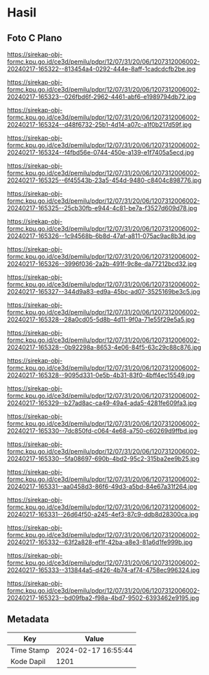 # Hasil

## Foto C Plano

https://sirekap-obj-formc.kpu.go.id/ce3d/pemilu/pdpr/12/07/31/20/06/1207312006002-20240217-165322--813454a4-0292-444e-8aff-1cadcdcfb2be.jpg

https://sirekap-obj-formc.kpu.go.id/ce3d/pemilu/pdpr/12/07/31/20/06/1207312006002-20240217-165323--026fbd6f-2962-4461-abf6-e1989794db72.jpg

https://sirekap-obj-formc.kpu.go.id/ce3d/pemilu/pdpr/12/07/31/20/06/1207312006002-20240217-165324--d48f6732-25b1-4d14-a07c-a1f0b217d59f.jpg

https://sirekap-obj-formc.kpu.go.id/ce3d/pemilu/pdpr/12/07/31/20/06/1207312006002-20240217-165324--f4fbd56e-0744-450e-a139-e1f7405a5ecd.jpg

https://sirekap-obj-formc.kpu.go.id/ce3d/pemilu/pdpr/12/07/31/20/06/1207312006002-20240217-165325--6f45543b-23a5-454d-9480-c8404c898776.jpg

https://sirekap-obj-formc.kpu.go.id/ce3d/pemilu/pdpr/12/07/31/20/06/1207312006002-20240217-165325--25cb30fb-e944-4c81-be7a-f3527d609d78.jpg

https://sirekap-obj-formc.kpu.go.id/ce3d/pemilu/pdpr/12/07/31/20/06/1207312006002-20240217-165326--1c94568b-6b8d-47af-a811-075ac9ac8b3d.jpg

https://sirekap-obj-formc.kpu.go.id/ce3d/pemilu/pdpr/12/07/31/20/06/1207312006002-20240217-165326--3996f036-2a2b-491f-9c8e-da77212bcd32.jpg

https://sirekap-obj-formc.kpu.go.id/ce3d/pemilu/pdpr/12/07/31/20/06/1207312006002-20240217-165327--344d9a83-ed9a-45bc-ad07-3525169be3c5.jpg

https://sirekap-obj-formc.kpu.go.id/ce3d/pemilu/pdpr/12/07/31/20/06/1207312006002-20240217-165328--28a0cd05-5d8b-4d11-9f0a-71e55f29e5a5.jpg

https://sirekap-obj-formc.kpu.go.id/ce3d/pemilu/pdpr/12/07/31/20/06/1207312006002-20240217-165328--0b92298a-8653-4e06-84f5-63c29c88c876.jpg

https://sirekap-obj-formc.kpu.go.id/ce3d/pemilu/pdpr/12/07/31/20/06/1207312006002-20240217-165328--9095d331-0e5b-4b31-83f0-4bff4ec15549.jpg

https://sirekap-obj-formc.kpu.go.id/ce3d/pemilu/pdpr/12/07/31/20/06/1207312006002-20240217-165329--b27ad8ac-ca49-49a4-ada5-4281fe609fa3.jpg

https://sirekap-obj-formc.kpu.go.id/ce3d/pemilu/pdpr/12/07/31/20/06/1207312006002-20240217-165330--7dc850fd-c064-4e68-a750-c60269d9ffbd.jpg

https://sirekap-obj-formc.kpu.go.id/ce3d/pemilu/pdpr/12/07/31/20/06/1207312006002-20240217-165330--5fa08697-690b-4bd2-95c2-315ba2ee9b25.jpg

https://sirekap-obj-formc.kpu.go.id/ce3d/pemilu/pdpr/12/07/31/20/06/1207312006002-20240217-165331--aa0458d3-86f6-49d3-a5bd-84e67a31f264.jpg

https://sirekap-obj-formc.kpu.go.id/ce3d/pemilu/pdpr/12/07/31/20/06/1207312006002-20240217-165331--26d64f50-a245-4ef3-87c9-ddb8d28300ca.jpg

https://sirekap-obj-formc.kpu.go.id/ce3d/pemilu/pdpr/12/07/31/20/06/1207312006002-20240217-165332--63f2a828-ef1f-42ba-a8e3-81a6d1fe999b.jpg

https://sirekap-obj-formc.kpu.go.id/ce3d/pemilu/pdpr/12/07/31/20/06/1207312006002-20240217-165333--313844a5-d426-4b74-af74-4758ec996324.jpg

https://sirekap-obj-formc.kpu.go.id/ce3d/pemilu/pdpr/12/07/31/20/06/1207312006002-20240217-165323--bd09fba2-f98a-4bd7-9502-6393462e9195.jpg


## Metadata

| Key        | Value               |
| ---------- | ------------------- |
| Time Stamp | 2024-02-17 16:55:44 |
| Kode Dapil | 1201                |



